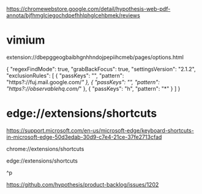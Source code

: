 

https://chromewebstore.google.com/detail/hypothesis-web-pdf-annota/bjfhmglciegochdpefhhlphglcehbmek/reviews





# vimium 

extension://dbepggeogbaibhgnhhndojpepiihcmeb/pages/options.html

{
  "regexFindMode": true,
  "grabBackFocus": true,
  "settingsVersion": "2.1.2",
  "exclusionRules": [
    {
      "passKeys": "",
      "pattern": "https?://fuj.mail.google.com/*"
    },
    {
      "passKeys": "",
      "pattern": "https?://observablehq.com/*"
    },
    {
      "passKeys": "h",
      "pattern": "*"
    }
  ]
}



# edge://extensions/shortcuts



https://support.microsoft.com/en-us/microsoft-edge/keyboard-shortcuts-in-microsoft-edge-50d3edab-30d9-c7e4-21ce-37fe2713cfad

chrome://extensions/shortcuts

edge://extensions/shortcuts


^p

https://github.com/hypothesis/product-backlog/issues/1202









